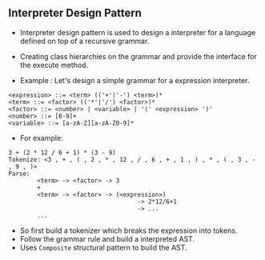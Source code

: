## Interpreter Design Pattern 

- Interpreter design pattern is used to design a interpreter for a language defined on top of a recursive grammar. 
- Creating class hierarchies on the grammar and provide the interface for the execute method. 

- Example : Let's design a simple grammar for a expression interpreter.

```
<expression> ::= <term> (('+'|'-') <term>)*
<term> ::= <factor> (('*'|'/') <factor>)*
<factor> ::= <number> | <variable> | '(' <expression> ')'
<number> ::= [0-9]+ 
<variable> ::= [a-zA-Z][a-zA-Z0-9]*  
```

- For example: 

```
3 + (2 * 12 / 6 + 1) * (3 - 9)
Tokenize: <3 , + , ( , 2 , * , 12 , / , 6 , + , 1 , ) , * , ( , 3 , - , 9 , )>  
Parse: 
		<term> -> <factor> -> 3 
		+ 
		<term> -> <factor> -> (<expression>) 
						            -> 2*12/6+1
						            -> ...
		...
 ```

- So first build a tokenizer which breaks the expression into tokens.
- Follow the grammar rule and build a interpreted AST. 
- Uses `Composite` structural pattern to build the AST.